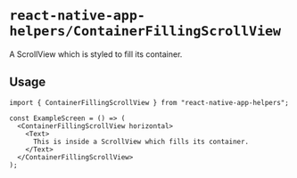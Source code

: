 # `react-native-app-helpers/ContainerFillingScrollView`

A ScrollView which is styled to fill its container.

## Usage

```tsx
import { ContainerFillingScrollView } from "react-native-app-helpers";

const ExampleScreen = () => (
  <ContainerFillingScrollView horizontal>
    <Text>
      This is inside a ScrollView which fills its container.
    </Text>
  </ContainerFillingScrollView>
);
```
